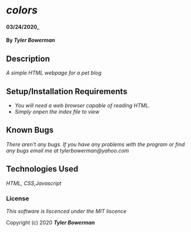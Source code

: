 # _colors_

####  03/24/2020_

#### By _**Tyler Bowerman**_

## Description

_A simple HTML webpage for a pet blog_

## Setup/Installation Requirements

* _You will need a web browser capable of reading HTML._
* _Simply onpen the index file to view_


## Known Bugs

_There aren't any bugs._
_If you have any problems with the program or find any bugs email me at tylerbowerman@yahoo.com_
## Technologies Used

_HTML, CSS,Javascript_

### License

*This software is liscenced under the MIT liscence*

Copyright (c) 2020 **_Tyler Bowerman_**

